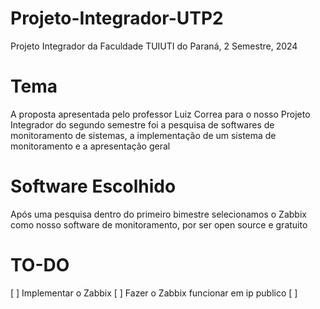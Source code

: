 # Projeto-Integrador-UTP2
Projeto Integrador da Faculdade TUIUTI do Paraná, 2 Semestre, 2024

# Tema
A proposta apresentada pelo professor Luiz Correa para o nosso Projeto Integrador do segundo semestre foi a pesquisa de softwares de monitoramento de sistemas, a implementação de um sistema de monitoramento e a apresentação geral 


# Software Escolhido
Após uma pesquisa dentro do primeiro bimestre selecionamos o Zabbix como nosso software de monitoramento, por ser open source e gratuito

# TO-DO

[ ] Implementar o Zabbix
[ ] Fazer o Zabbix funcionar em ip publico
[ ] 
